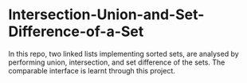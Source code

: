 # Intersection-Union-and-Set-Difference-of-a-Set
In this repo, two linked lists implementing sorted sets, are analysed by performing  union, intersection, and set difference of the sets. The comparable interface is learnt through this project.
